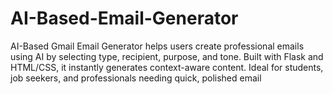 # AI-Based-Email-Generator
AI-Based Gmail Email Generator helps users create professional emails using AI by selecting type, recipient, purpose, and tone. Built with Flask and HTML/CSS, it instantly generates context-aware content. Ideal for students, job seekers, and professionals needing quick, polished email
